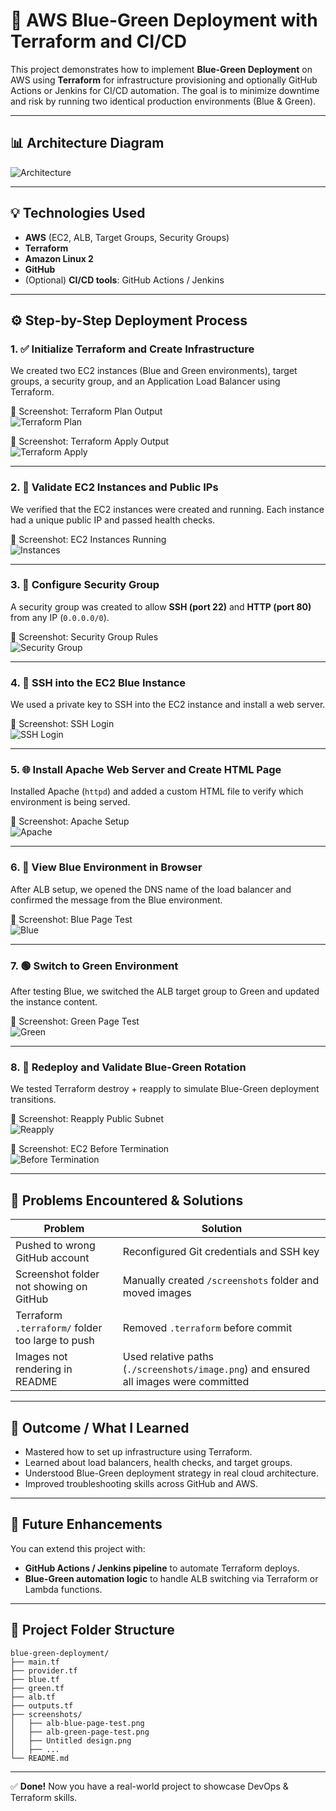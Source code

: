 
# 🚀 AWS Blue-Green Deployment with Terraform and CI/CD

This project demonstrates how to implement **Blue-Green Deployment** on AWS using **Terraform** for infrastructure provisioning and optionally GitHub Actions or Jenkins for CI/CD automation. The goal is to minimize downtime and risk by running two identical production environments (Blue & Green).

---

## 📊 Architecture Diagram

![Architecture](./screenshots/Untitled%20design.png)

---

## 💡 Technologies Used

- **AWS** (EC2, ALB, Target Groups, Security Groups)
- **Terraform**
- **Amazon Linux 2**
- **GitHub**
- (Optional) **CI/CD tools**: GitHub Actions / Jenkins

---

## ⚙️ Step-by-Step Deployment Process

### 1. ✅ Initialize Terraform and Create Infrastructure
We created two EC2 instances (Blue and Green environments), target groups, a security group, and an Application Load Balancer using Terraform.

📸 Screenshot: Terraform Plan Output  
![Terraform Plan](./screenshots/terraform-plan-output-part1.png)

📸 Screenshot: Terraform Apply Output  
![Terraform Apply](./screenshots/terraform-apply-output-with-alb.png)

---

### 2. 🧠 Validate EC2 Instances and Public IPs

We verified that the EC2 instances were created and running. Each instance had a unique public IP and passed health checks.

📸 Screenshot: EC2 Instances Running  
![Instances](./screenshots/ec2-instances-public-ip.png)

---

### 3. 🔐 Configure Security Group

A security group was created to allow **SSH (port 22)** and **HTTP (port 80)** from any IP (`0.0.0.0/0`).

📸 Screenshot: Security Group Rules  
![Security Group](./screenshots/security-group-ssh-rule-added.png)

---

### 4. 🔑 SSH into the EC2 Blue Instance

We used a private key to SSH into the EC2 instance and install a web server.

📸 Screenshot: SSH Login  
![SSH Login](./screenshots/blue-instance-ssh-login.png)

---

### 5. 🌐 Install Apache Web Server and Create HTML Page

Installed Apache (`httpd`) and added a custom HTML file to verify which environment is being served.

📸 Screenshot: Apache Setup  
![Apache](./screenshots/instance-apache-setup.png)

---

### 6. 🔵 View Blue Environment in Browser

After ALB setup, we opened the DNS name of the load balancer and confirmed the message from the Blue environment.

📸 Screenshot: Blue Page Test  
![Blue](./screenshots/alb-blue-page-test.png)

---

### 7. 🟢 Switch to Green Environment

After testing Blue, we switched the ALB target group to Green and updated the instance content.

📸 Screenshot: Green Page Test  
![Green](./screenshots/alb-green-page-test.png)

---

### 8. 🔁 Redeploy and Validate Blue-Green Rotation

We tested Terraform destroy + reapply to simulate Blue-Green deployment transitions.

📸 Screenshot: Reapply Public Subnet  
![Reapply](./screenshots/terraform-reapply-public-subnet.png)

📸 Screenshot: EC2 Before Termination  
![Before Termination](./screenshots/ec2-blue-green-before-termination.png)

---

## 🧩 Problems Encountered & Solutions

| Problem | Solution |
|--------|----------|
| Pushed to wrong GitHub account | Reconfigured Git credentials and SSH key |
| Screenshot folder not showing on GitHub | Manually created `/screenshots` folder and moved images |
| Terraform `.terraform/` folder too large to push | Removed `.terraform` before commit |
| Images not rendering in README | Used relative paths (`./screenshots/image.png`) and ensured all images were committed |

---

## 🎯 Outcome / What I Learned

- Mastered how to set up infrastructure using Terraform.
- Learned about load balancers, health checks, and target groups.
- Understood Blue-Green deployment strategy in real cloud architecture.
- Improved troubleshooting skills across GitHub and AWS.

---

## 🔧 Future Enhancements

You can extend this project with:
- **GitHub Actions / Jenkins pipeline** to automate Terraform deploys.
- **Blue-Green automation logic** to handle ALB switching via Terraform or Lambda functions.

---

## 📂 Project Folder Structure

```
blue-green-deployment/
├── main.tf
├── provider.tf
├── blue.tf
├── green.tf
├── alb.tf
├── outputs.tf
├── screenshots/
│   ├── alb-blue-page-test.png
│   ├── alb-green-page-test.png
│   ├── Untitled design.png
│   ├── ...
└── README.md
```

---

✅ **Done!** Now you have a real-world project to showcase DevOps & Terraform skills.
